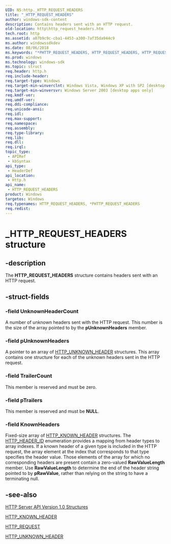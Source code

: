 ```yaml
---
UID: NS:http._HTTP_REQUEST_HEADERS
title: "_HTTP_REQUEST_HEADERS"
author: windows-sdk-content
description: Contains headers sent with an HTTP request.
old-location: http\http_request_headers.htm
tech.root: http
ms.assetid: a87b9c9c-cba1-4453-a300-7af35da944c9
ms.author: windowssdkdev
ms.date: 08/06/2018
ms.keywords: "*PHTTP_REQUEST_HEADERS, HTTP_REQUEST_HEADERS, HTTP_REQUEST_HEADERS structure [HTTP], PHTTP_REQUEST_HEADERS, PHTTP_REQUEST_HEADERS structure pointer [HTTP], _HTTP_REQUEST_HEADERS, _http_http_request_headers, http.http_request_headers, http/HTTP_REQUEST_HEADERS, http/PHTTP_REQUEST_HEADERS"
ms.prod: windows
ms.technology: windows-sdk
ms.topic: struct
req.header: http.h
req.include-header: 
req.target-type: Windows
req.target-min-winverclnt: Windows Vista, Windows XP with SP2 [desktop apps only]
req.target-min-winversvr: Windows Server 2003 [desktop apps only]
req.kmdf-ver: 
req.umdf-ver: 
req.ddi-compliance: 
req.unicode-ansi: 
req.idl: 
req.max-support: 
req.namespace: 
req.assembly: 
req.type-library: 
req.lib: 
req.dll: 
req.irql: 
topic_type:
 - APIRef
 - kbSyntax
api_type:
 - HeaderDef
api_location:
 - Http.h
api_name:
 - HTTP_REQUEST_HEADERS
product: Windows
targetos: Windows
req.typenames: HTTP_REQUEST_HEADERS, *PHTTP_REQUEST_HEADERS
req.redist: 
---
```


# _HTTP_REQUEST_HEADERS structure


## -description


The 
<b>HTTP_REQUEST_HEADERS</b> structure contains headers sent with an HTTP request.


## -struct-fields




### -field UnknownHeaderCount

A number of unknown headers sent with the HTTP request. This number is the size of the array pointed to by the <b>pUnknownHeaders</b> member.


### -field pUnknownHeaders

A pointer to an array of 
<a href="https://msdn.microsoft.com/158f2979-58d3-4120-a74a-311b6fc53136">HTTP_UNKNOWN_HEADER</a> structures. This array contains one structure for each of the unknown headers sent in the HTTP request.


### -field TrailerCount

This member is reserved and must be zero.


### -field pTrailers

This member is reserved and must be <b>NULL</b>.


### -field KnownHeaders

Fixed-size array of 
<a href="https://msdn.microsoft.com/3f6c295c-f2c1-4070-a79e-9bb1e684ef92">HTTP_KNOWN_HEADER</a> structures. The 
<a href="https://msdn.microsoft.com/6c4ccaf0-2a9f-43fe-9f35-cda1dd1fbbdc">HTTP_HEADER_ID</a> enumeration provides a mapping from header types to array indexes. If a known header of a given type is included in the HTTP request, the array element at the index that corresponds to that type specifies the header value. Those elements of the array for which no corresponding headers are present contain a zero-valued <b>RawValueLength</b> member. Use <b>RawValueLength</b> to determine the end of the header string pointed to by <b>pRawValue</b>, rather than relying on the string to have a terminating null.


## -see-also




<a href="https://msdn.microsoft.com/e38f7a05-f966-4853-be3b-5cdbf224719e">HTTP Server API Version 1.0 Structures</a>



<a href="https://msdn.microsoft.com/3f6c295c-f2c1-4070-a79e-9bb1e684ef92">HTTP_KNOWN_HEADER</a>



<a href="https://msdn.microsoft.com/e592cf54-df6d-472b-a736-c44a5ccdd3d2">HTTP_REQUEST</a>



<a href="https://msdn.microsoft.com/158f2979-58d3-4120-a74a-311b6fc53136">HTTP_UNKNOWN_HEADER</a>
 

 


